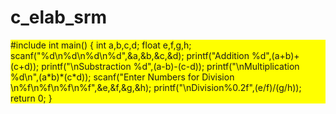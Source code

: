# c_elab_srm

<div style="background-color: #FFFF00">#include <stdio.h>
int main()
{
    int a,b,c,d;
    float e,f,g,h;
    scanf("%d\n%d\n%d\n%d",&a,&b,&c,&d);
    printf("Addition %d",(a+b)+(c+d));
    printf("\nSubstraction %d",(a-b)-(c-d));
    printf("\nMultiplication %d\n",(a*b)*(c*d));
    scanf("Enter Numbers for Division \n%f\n%f\n%f\n%f",&e,&f,&g,&h);
    printf("\nDivision%0.2f",(e/f)/(g/h));
    return 0;
}</div>
